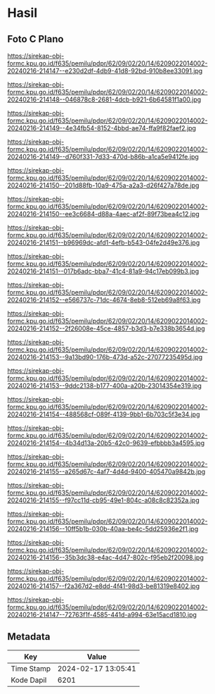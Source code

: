 # Hasil

## Foto C Plano

https://sirekap-obj-formc.kpu.go.id/f635/pemilu/pdpr/62/09/02/20/14/6209022014002-20240216-214147--e230d2df-4db9-41d8-92bd-910b8ee33091.jpg

https://sirekap-obj-formc.kpu.go.id/f635/pemilu/pdpr/62/09/02/20/14/6209022014002-20240216-214148--046878c8-2681-4dcb-b921-6b64581f1a00.jpg

https://sirekap-obj-formc.kpu.go.id/f635/pemilu/pdpr/62/09/02/20/14/6209022014002-20240216-214149--4e34fb54-8152-4bbd-ae74-ffa9f82faef2.jpg

https://sirekap-obj-formc.kpu.go.id/f635/pemilu/pdpr/62/09/02/20/14/6209022014002-20240216-214149--d760f331-7d33-470d-b86b-a1ca5e9412fe.jpg

https://sirekap-obj-formc.kpu.go.id/f635/pemilu/pdpr/62/09/02/20/14/6209022014002-20240216-214150--201d88fb-10a9-475a-a2a3-d26f427a78de.jpg

https://sirekap-obj-formc.kpu.go.id/f635/pemilu/pdpr/62/09/02/20/14/6209022014002-20240216-214150--ee3c6684-d88a-4aec-af2f-89f73bea4c12.jpg

https://sirekap-obj-formc.kpu.go.id/f635/pemilu/pdpr/62/09/02/20/14/6209022014002-20240216-214151--b96969dc-afd1-4efb-b543-04fe2d49e376.jpg

https://sirekap-obj-formc.kpu.go.id/f635/pemilu/pdpr/62/09/02/20/14/6209022014002-20240216-214151--017b6adc-bba7-41c4-81a9-94c17eb099b3.jpg

https://sirekap-obj-formc.kpu.go.id/f635/pemilu/pdpr/62/09/02/20/14/6209022014002-20240216-214152--e566737c-71dc-4674-8eb8-512eb69a8f63.jpg

https://sirekap-obj-formc.kpu.go.id/f635/pemilu/pdpr/62/09/02/20/14/6209022014002-20240216-214152--2f26008e-45ce-4857-b3d3-b7e338b3654d.jpg

https://sirekap-obj-formc.kpu.go.id/f635/pemilu/pdpr/62/09/02/20/14/6209022014002-20240216-214153--9a13bd90-176b-473d-a52c-27077235495d.jpg

https://sirekap-obj-formc.kpu.go.id/f635/pemilu/pdpr/62/09/02/20/14/6209022014002-20240216-214153--9ddc2138-b177-400a-a20b-23014354e319.jpg

https://sirekap-obj-formc.kpu.go.id/f635/pemilu/pdpr/62/09/02/20/14/6209022014002-20240216-214154--488568cf-089f-4139-9bb1-6b703c5f3e34.jpg

https://sirekap-obj-formc.kpu.go.id/f635/pemilu/pdpr/62/09/02/20/14/6209022014002-20240216-214154--4b34d13a-20b5-42c0-9639-efbbbb3a4595.jpg

https://sirekap-obj-formc.kpu.go.id/f635/pemilu/pdpr/62/09/02/20/14/6209022014002-20240216-214155--a265d67c-4af7-4d4d-9400-405470a9842b.jpg

https://sirekap-obj-formc.kpu.go.id/f635/pemilu/pdpr/62/09/02/20/14/6209022014002-20240216-214155--f97cc11d-cb95-49e1-804c-a08c8c82352a.jpg

https://sirekap-obj-formc.kpu.go.id/f635/pemilu/pdpr/62/09/02/20/14/6209022014002-20240216-214156--10ff5b1b-030b-40aa-be4c-5dd25936e2f1.jpg

https://sirekap-obj-formc.kpu.go.id/f635/pemilu/pdpr/62/09/02/20/14/6209022014002-20240216-214156--35b3dc38-e4ac-4d47-802c-f95eb2f20098.jpg

https://sirekap-obj-formc.kpu.go.id/f635/pemilu/pdpr/62/09/02/20/14/6209022014002-20240216-214157--f2a367d2-e8dd-4f41-98d3-be81319e8402.jpg

https://sirekap-obj-formc.kpu.go.id/f635/pemilu/pdpr/62/09/02/20/14/6209022014002-20240216-214147--72763f1f-4585-441d-a994-63e15acd1810.jpg


## Metadata

| Key        | Value               |
| ---------- | ------------------- |
| Time Stamp | 2024-02-17 13:05:41 |
| Kode Dapil | 6201                |




